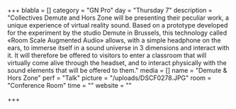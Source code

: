 +++
blabla = []
category = "GN Pro"
day = "Thursday 7"
description = "Collectives Demute and Hors Zone will be presenting their peculiar work, a unique experience of virtual reality sound. Based on a prototype developed for the experiment by the studio Demute in Brussels, this technology called «Room Scale Augmented Audio» allows, with a simple headphone on the ears, to immerse itself in a sound universe in 3 dimensions and interact with it. It will therefore be offered to visitors to enter a classroom that will virtually come alive through the headset, and to interact physically with the sound elements that will be offered to them."
media = []
name = "Demute & Hors Zone"
perf = "Talk"
picture = "/uploads/DSCF0278.JPG"
room = "Conference Room"
time = ""
website = ""

+++
